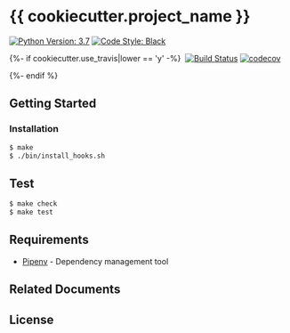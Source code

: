 # {{ cookiecutter.project_name }}

[![Python Version: 3.7](https://badgen.net/badge/python/3.7/blue)](https://docs.python.org/3.7/) [![Code Style: Black](https://badgen.net/badge/code%20style/black/black)](https://github.com/ambv/black)

{%- if cookiecutter.use_travis|lower == 'y' -%}
&nbsp;[![Build Status](https://badgen.net/badge/travis/passing/green)](https://travis-ci.com/)&nbsp;[![codecov](https://badgen.net/badge/coverage/100%25/green)](https://codecov.io/)
<!-- TODO: You should change codecov, travis badges to valid URL-->
{%- endif %}

## Getting Started

<!-- TODO: Describe how to prepare to use this project -->

### Installation

```sh
$ make
$ ./bin/install_hooks.sh
```

## Test

```sh
$ make check
$ make test
```

## Requirements

<!-- TODO: Describe stack of this project -->

* [Pipenv](https://github.com/pypa/pipenv) - Dependency management tool

## Related Documents

<!-- TODO: Insert related documents here-->

## License

<!-- TODO: If you want, set license information here-->
